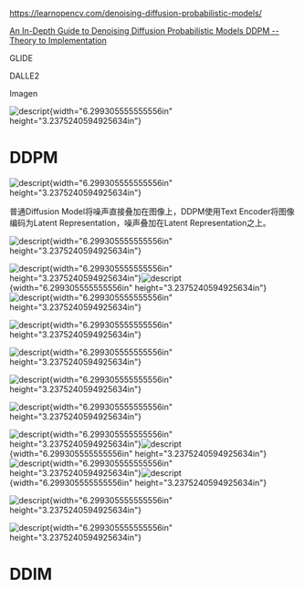 <https://learnopencv.com/denoising-diffusion-probabilistic-models/>

[An In-Depth Guide to Denoising Diffusion Probabilistic Models DDPM --
Theory to
Implementation](https://learnopencv.com/denoising-diffusion-probabilistic-models/)

GLIDE

DALLE2

Imagen

![descript](./10.Diffusion/media/image1.jpg){width="6.299305555555556in"
height="3.2375240594925634in"}

# DDPM

![descript](./10.Diffusion/media/image2.jpg){width="6.299305555555556in"
height="3.2375240594925634in"}

普通Diffusion Model将噪声直接叠加在图像上，DDPM使用Text
Encoder将图像编码为Latent Representation，噪声叠加在Latent
Representation之上。

![descript](./10.Diffusion/media/image3.jpg){width="6.299305555555556in"
height="3.2375240594925634in"}

![descript](./10.Diffusion/media/image4.jpg){width="6.299305555555556in"
height="3.2375240594925634in"}![descript](./10.Diffusion/media/image5.jpg){width="6.299305555555556in"
height="3.2375240594925634in"}![descript](./10.Diffusion/media/image6.jpg){width="6.299305555555556in"
height="3.2375240594925634in"}

![descript](./10.Diffusion/media/image7.jpg){width="6.299305555555556in"
height="3.2375240594925634in"}

![descript](./10.Diffusion/media/image8.jpg){width="6.299305555555556in"
height="3.2375240594925634in"}

![descript](./10.Diffusion/media/image9.jpg){width="6.299305555555556in"
height="3.2375240594925634in"}

![descript](./10.Diffusion/media/image10.jpg){width="6.299305555555556in"
height="3.2375240594925634in"}

![descript](./10.Diffusion/media/image11.jpg){width="6.299305555555556in"
height="3.2375240594925634in"}![descript](./10.Diffusion/media/image12.jpg){width="6.299305555555556in"
height="3.2375240594925634in"}![descript](./10.Diffusion/media/image13.jpg){width="6.299305555555556in"
height="3.2375240594925634in"}![descript](./10.Diffusion/media/image14.jpg){width="6.299305555555556in"
height="3.2375240594925634in"}

![descript](./10.Diffusion/media/image15.jpg){width="6.299305555555556in"
height="3.2375240594925634in"}

![descript](./10.Diffusion/media/image16.jpg){width="6.299305555555556in"
height="3.2375240594925634in"}

# DDIM
